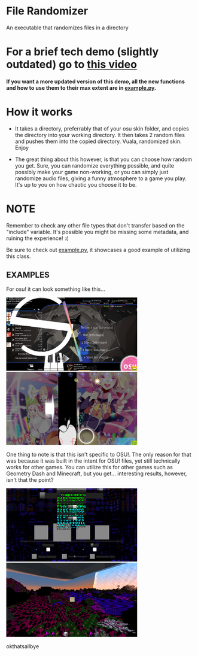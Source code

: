 # File Randomizer

An executable that randomizes files in a directory

# For a brief tech demo (slightly outdated) go to [this video](https://www.youtube.com/watch?v=6XHYRtNWBnY&t=1s)

#### If you want a more updated version of this demo, all the new functions and how to use them to their max extent are in [example.py](example.py).

# How it works

- It takes a directory, preferrably that of your osu skin folder, and copies the directory into your working directory. It then takes 2 random files and pushes them into the copied directory. Vuala, randomized skin. Enjoy

- The great thing about this however, is that you can choose how random you get. Sure, you can randomize everything possible, and quite possibly make your game non-working, or you can simply just randomize audio files, giving a funny atmosphere to a game you play. It's up to you on how chaotic you choose it to be.

# NOTE

Remember to check any other file types that don't transfer based on the "include" variable. It's possible you might be missing some metadata, and ruining the experience! :(

Be sure to check out [example.py](example.py), it showcases a good example of utilizing this class.

## EXAMPLES

For osu! it can look something like this...

<img src="imageExamples\osuExampleOne.png" width="350">
<img src="imageExamples\osuExampleTwo.png" width="350">

One thing to note is that this isn't specific to OSU!. The only reason for that was because it was built in the intent for OSU! files, yet still technically works for other games. You can utilize this for other games such as Geometry Dash and Minecraft, but you get... interesting results, however, isn't that the point?

<img src="imageExamples\geometryDashExample.png" width="350">
<img src="imageExamples\minecraftExample.png" width="350">

okthatsallbye
